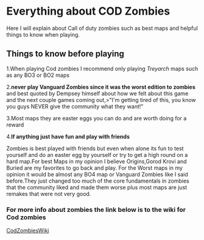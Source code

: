 # Everything about COD Zombies
Here I will explain about Call of duty zombies such as best maps and helpful things to know when playing.

## Things to know before playing

1.When playing Cod zombies I recommend only playing _Treyarch_ maps such as any BO3 or BO2 maps

2.**never play Vanguard Zombies since it was the worst edition to zombies** and best quoted by Dempsey himself about how we felt about this game and the next couple games coming out,>"I'm getting tired of this, you know you guys NEVER give the community what they want!"

3.Most maps they are easter eggs you can do and are worth doing for a reward

4.**If anything just have fun and play with friends**

Zombies is best played with friends but even when alone its fun to test yourself and do an easter egg by yourself or try to get a high round on a hard map.For best Maps in my opinion I believe Origins,Gorod Krovi and Buried are my favorites to go back and play. For the Worst maps in my opinion it would be almost any BO4 map or Vanguard Zombies like I said before.They just changed too much of the core fundamentals in zombies that the community liked and made them worse plus most maps are just remakes that were not very good.

### For more info about zombies the link below is to the wiki for Cod zombies
[CodZombiesWiki](https://callofduty.fandom.com/wiki/Zombies_(Treyarch))

